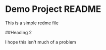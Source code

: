 # Demo Project README

This is a simple redme file

##Heading 2

I hope this isn't much of a problem